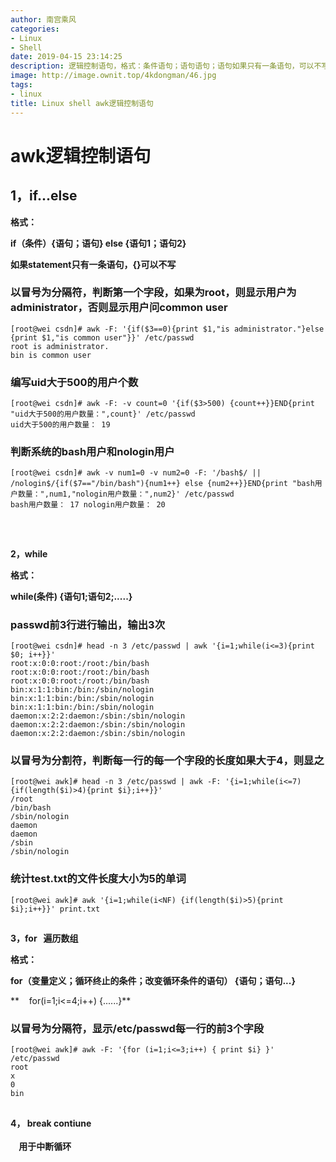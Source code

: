 ```yaml
---
author: 南宫乘风
categories:
- Linux
- Shell
date: 2019-04-15 23:14:25
description: 逻辑控制语句，格式：条件语句；语句语句；语句如果只有一条语句，可以不写以冒号为分隔符，判断第一个字段，如果为，则显示用户为，否则显示用户问编写大于的用户个数大于的用户数量：大于的用户数量：判断系统的用。。。。。。。
image: http://image.ownit.top/4kdongman/46.jpg
tags:
- linux
title: Linux shell awk逻辑控制语句
---
```


<!--more-->

# **awk逻辑控制语句**

## **1，if...else**

**格式：**

**if（条件）\{语句；语句\} else \{语句1；语句2\}**

**如果statement只有一条语句，\{\}可以不写**

### **以冒号为分隔符，判断第一个字段，如果为root，则显示用户为administrator，否则显示用户问common user**

```
[root@wei csdn]# awk -F: '{if($3==0){print $1,"is administrator."}else {print $1,"is common user"}}' /etc/passwd
root is administrator.
bin is common user
```

### **编写uid大于500的用户个数**

```
[root@wei csdn]# awk -F: -v count=0 '{if($3>500) {count++}}END{print "uid大于500的用户数量：",count}' /etc/passwd
uid大于500的用户数量： 19
```

### **判断系统的bash用户和nologin用户**

```
[root@wei csdn]# awk -v num1=0 -v num2=0 -F: '/bash$/ || /nologin$/{if($7=="/bin/bash"){num1++} else {num2++}}END{print "bash用户数量：",num1,"nologin用户数量：",num2}' /etc/passwd
bash用户数量： 17 nologin用户数量： 20
```

 

##   
**2，while**

**格式：**

**while\(条件\) \{语句1;语句2;.....\}**

### **passwd前3行进行输出，输出3次**

```
[root@wei csdn]# head -n 3 /etc/passwd | awk '{i=1;while(i<=3){print $0; i++}}'
root:x:0:0:root:/root:/bin/bash
root:x:0:0:root:/root:/bin/bash
root:x:0:0:root:/root:/bin/bash
bin:x:1:1:bin:/bin:/sbin/nologin
bin:x:1:1:bin:/bin:/sbin/nologin
bin:x:1:1:bin:/bin:/sbin/nologin
daemon:x:2:2:daemon:/sbin:/sbin/nologin
daemon:x:2:2:daemon:/sbin:/sbin/nologin
daemon:x:2:2:daemon:/sbin:/sbin/nologin
```

### **以冒号为分割符，判断每一行的每一个字段的长度如果大于4，则显之**

```
[root@wei awk]# head -n 3 /etc/passwd | awk -F: '{i=1;while(i<=7){if(length($i)>4){print $i};i++}}'
/root
/bin/bash
/sbin/nologin
daemon
daemon
/sbin
/sbin/nologin
```

### **统计test.txt的文件长度大小为5的单词**

```
[root@wei awk]# awk '{i=1;while(i<NF) {if(length($i)>5){print $i};i++}}' print.txt 
```

##   
**3，for   遍历数组**

**格式：**

**for（变量定义；循环终止的条件；改变循环条件的语句） \{语句；语句...\}**

**    for\(i=1;i\<=4;i++\) \{......\}**

### **以冒号为分隔符，显示/etc/passwd每一行的前3个字段**

```
[root@wei awk]# awk -F: '{for (i=1;i<=3;i++) { print $i} }' /etc/passwd
root
x
0
bin

```

##   
**4， break contiune      
      
    用于中断循环**